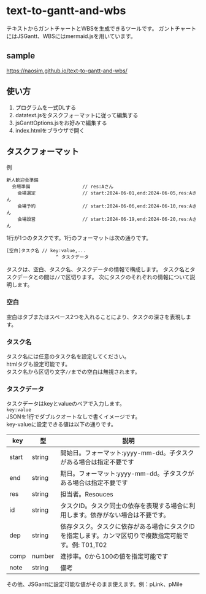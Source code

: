 # text-to-gantt-and-wbs
テキストからガントチャートとWBSを生成できるツールです。
ガントチャートにはJSGantt、WBSにはmermaid.jsを用いています。

## sample
https://naosim.github.io/text-to-gantt-and-wbs/

## 使い方
1. プログラムを一式DLする  
2. datatext.jsをタスクフォーマットに従って編集する
3. jsGanttOptions.jsをお好みで編集する
4. index.htmlをブラウザで開く

## タスクフォーマット
例
```
新人歓迎会準備
  会場準備                   // res:Aさん
    会場選定                 // start:2024-06-01,end:2024-06-05,res:Aさん
    会場予約                 // start:2024-06-06,end:2024-06-10,res:Aさん
    会場設営                 // start:2024-06-19,end:2024-06-20,res:Aさん
```
1行が1つのタスクです。1行のフォーマットは次の通りです。
```
[空白]タスク名 // key:value,...
                  ^ タスクデータ
```
タスクは、空白、タスク名、タスクデータの情報で構成します。
タスク名とタスクデータとの間は`//`で区切ります。 
次にタスクのそれぞれの情報について説明します。

### 空白
空白はタブまたはスペース2つを入れることにより、タスクの深さを表現します。 

### タスク名
タスク名には任意のタスク名を設定してください。  
htmlタグも設定可能です。  
タスク名から区切り文字`//`までの空白は無視されます。

### タスクデータ
タスクデータはkeyとvalueのペアで入力します。  
`key:value`   
JSONを1行でダブルクオートなしで書くイメージです。  
key-valueに設定できる値は以下の通りです。

key | 型 | 説明
--|--|--
start | string | 開始日。フォーマット:yyyy-mm-dd。子タスクがある場合は指定不要です
end | string | 期日。フォーマット:yyyy-mm-dd。子タスクがある場合は指定不要です
res | string | 担当者。Resouces
id | string | タスクID。タスク同士の依存を表現する場合に利用します。依存がない場合は不要です。
dep | string | 依存タスク。タスクに依存がある場合にタスクIDを指定します。カンマ区切りで複数指定可能です。例: T01,T02
comp | number | 進捗率。0から100の値を指定可能です
note | string | 備考

その他、JSGanttに設定可能な値がそのまま使えます。例：pLink、pMile
